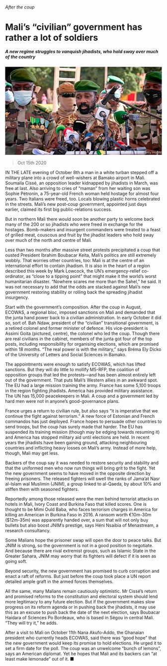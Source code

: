 ###### After the coup

# Mali’s “civilian” government has rather a lot of soldiers 

##### A new regime struggles to vanquish jihadists, who hold sway over much of the country 

![image](images/20201017_MAP004_0.jpg) 

> Oct 15th 2020 


IN THE LATE evening of October 8th a man in a white turban stepped off a military plane into a crowd of well-wishers at Bamako airport in Mali. Soumaila Cissé, an opposition leader kidnapped by jihadists in March, was free at last. Also arriving to cries of “maman” from her waiting son was Sophie Pétronin, a 75-year-old French woman held hostage for almost four years. Two Italians were freed, too. Locals blowing plastic horns celebrated in the streets. Mali’s new post-coup government, appointed just days earlier, claimed its first big public-relations success.


But in northern Mali there would soon be another party to welcome back many of the 200 or so jihadists who were freed in exchange for the hostages. Bomb-makers and insurgent commanders were treated to a feast of grilled meat, couscous and fruit by the jihadist leaders who hold sway over much of the north and centre of Mali.



Less than two months after massive street protests precipitated a coup that ousted President Ibrahim Boubacar Keita, Mali’s politics are still extremely wobbly. That worries other countries, too: Mali is at the centre of an international effort to contain jihadism. It is also in the heart of a region described this week by Mark Lowcock, the UN’s emergency-relief co-ordinator, as “close to a tipping point” that might make it the world’s worst humanitarian disaster. “Nowhere scares me more than the Sahel,” he said. It was not necessary to add that the odds are stacked against Mali’s new government restoring stability or rolling back the spreading jihadist insurgency.


Start with the government’s composition. After the coup in August, ECOWAS, a regional bloc, imposed sanctions on Mali and demanded that the junta hand power back to a civilian administration. In early October it did so, sort of. Bah Ndaw, president of the “civilian” transitional government, is a retired colonel and former minister of defence. His vice-president is Assimi Goita (pictured, centre), the colonel who led the coup. Though there are real civilians in the cabinet, members of the junta got four of the top posts, including responsibility for organising elections, which are promised within 18 months. “The real power is with the military,” says Bréma Ely Dicko of the University of Letters and Social Sciences in Bamako.


The appointments were enough to satisfy ECOWAS, which has lifted sanctions. But they will do little to mollify M5-RFP, the coalition of opposition groups that led the protests—and has been almost entirely left out of the government. That puts Mali’s Western allies in an awkward spot. The EU had a large mission training the army. France has some 5,100 troops in the region fighting jihadists. America has provided military assistance. The UN has 15,000 peacekeepers in Mali. A coup and a government led by hard men were not in anyone’s good-governance plans.


France urges a return to civilian rule, but also says “it is imperative that we continue the fight against terrorism.” A new force of Estonian and French commandos has just deployed. France hopes to persuade other countries to send troops, but the coup has surely made that harder. The EU has suspended its training mission (though may be edging towards resuming it) and America has stopped military aid until elections are held. In recent years the jihadists have been gaining ground, attacking neighbouring countries and inflicting heavy losses on Mali’s army. Instead of more help, though, Mali may get less.


Backers of the coup say it was needed to restore security and stability and that the uniformed men who now run things will bring grit to the fight. Yet the new government seems to have moved in the opposite direction by freeing prisoners. The released fighters will swell the ranks of Jama’at Nasr al-Islam wal Muslimin (JNIM), a group linked to al-Qaeda, by about 10% and stiffen them with seasoned fighters.


Reportedly among those released were the men behind terrorist attacks on hotels in Mali, Ivory Coast and Burkina Faso that killed scores. One is thought to be Mimi Ould Baba, who faces terrorism charges in America for killing an American in Burkina Faso in 2016. A ransom worth €10m-30m ($12m-35m) was apparently handed over, a sum that will not only buy bullets but also boost JNIM’s prestige, says Héni Nsaibia of Menastream, a research consultancy.


Some Malians hope the prisoner swap will open the door to peace talks. But JNIM is strong, so the government is not in a good position to negotiate. And because there are rival extremist groups, such as Islamic State in the Greater Sahara, JNIM may worry that its fighters will defect if it is seen as going soft.


Beyond security, the new government has promised to curb corruption and enact a raft of reforms. But just before the coup took place a UN report detailed ample graft in the armed forces themselves.


All the same, many Malians remain cautiously optimistic. Mr Cissé’s return and promised reforms to the constitution and electoral system should lend more legitimacy to any future election. But if the government makes slow progress on its reform agenda or in pushing back the jihadists, it may use this as an excuse to push back the date of the next election, says Boubacar Haidara of Sciences Po Bordeaux, who is based in Ségou in central Mali. “They will try it,” he adds.


After a visit to Mali on October 11th Nana Akufo-Addo, the Ghanaian president who currently heads ECOWAS, said there was “good hope” that the new government would keep its promise to hold elections. He urged it to set a firm date for the poll. The coup was an unwelcome “bunch of lemons”, says an American diplomat. Yet he hopes that Mali and its backers can “at least make lemonade” out of it. ■

